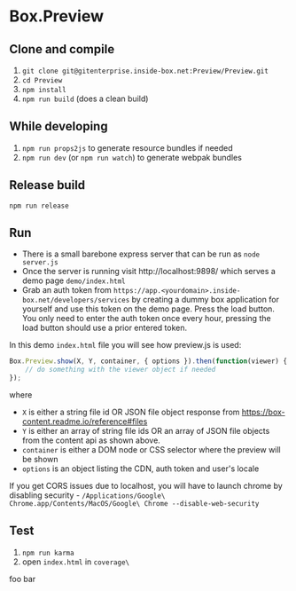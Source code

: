 Box.Preview
============

Clone and compile
-----------------
1. `git clone git@gitenterprise.inside-box.net:Preview/Preview.git`
2. `cd Preview`
3. `npm install`
4. `npm run build` (does a clean build)
 
While developing
----------------
1. `npm run props2js` to generate resource bundles if needed
2. `npm run dev` (or `npm run watch`) to generate webpak bundles

Release build
--------------
`npm run release`

Run
---
* There is a small barebone express server that can be run as `node server.js`
* Once the server is running visit http://localhost:9898/ which serves a demo page `demo/index.html`
* Grab an auth token from `https://app.<yourdomain>.inside-box.net/developers/services` by creating a dummy box application for yourself and use this token on the demo page. Press the load button. You only need to enter the auth token once every hour, pressing the load button should use a prior entered token.

In this demo `index.html` file you will see how preview.js is used:

```javascript
Box.Preview.show(X, Y, container, { options }).then(function(viewer) {
    // do something with the viewer object if needed
});
```

where
* `X` is either a string file id OR JSON file object response from https://box-content.readme.io/reference#files
* `Y` is either an array of string file ids OR an array of JSON file objects from the content api as shown above.
* `container` is either a DOM node or CSS selector where the preview will be shown
* `options` is an object listing the CDN, auth token and user's locale

If you get CORS issues due to localhost, you will have to launch chrome by disabling security -
`/Applications/Google\ Chrome.app/Contents/MacOS/Google\ Chrome --disable-web-security`

Test
----

1. `npm run karma`
2. open `index.html` in `coverage\`

foo bar
